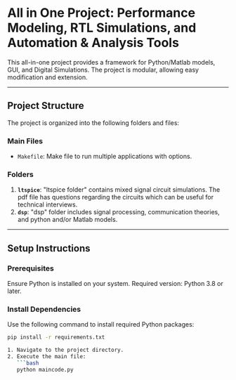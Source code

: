 # All in One Project: Performance Modeling, RTL Simulations, and Automation & Analysis Tools

This all-in-one project provides a framework for Python/Matlab models, GUI, and Digital Simulations. The project is modular, allowing easy modification and extension.

---

## Project Structure
The project is organized into the following folders and files:

### Main Files
- `Makefile`: Make file to run multiple applications with options.

### Folders
1. **`ltspice`**:
   "ltspice folder" contains mixed signal circuit simulations. The pdf file has questions regarding the circuits which can be useful for technical interviews.
2. **`dsp`**:
   "dsp" folder includes signal processing, communication theories, and python and/or Matlab models.
---

## Setup Instructions

### Prerequisites
Ensure Python is installed on your system. Required version: Python 3.8 or later.

### Install Dependencies
Use the following command to install required Python packages:
```bash
pip install -r requirements.txt

1. Navigate to the project directory.
2. Execute the main file:
   ```bash
   python maincode.py
